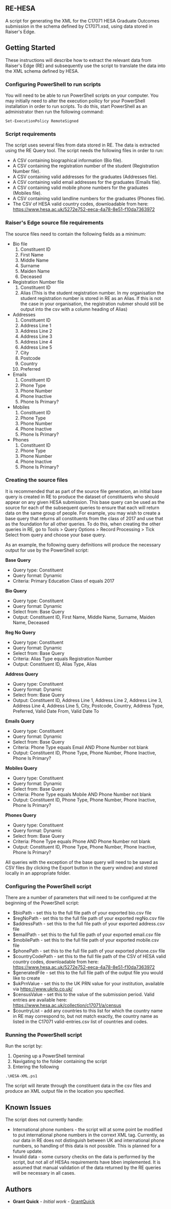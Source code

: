 ## RE-HESA
A script for generating the XML for the C17071 HESA Graduate Outcomes submission in the schema defined by C17071.xsd, using data stored in Raiser's Edge.

## Getting Started
These instructions will describe how to extract the relevant data from Raiser's Edge (RE) and subsequently use the script to translate the data into the XML schema defined by HESA.

### Configuring PowerShell to run scripts
You will need to be able to run PowerShell scripts on your computer. You may initially need to alter the execution poilicy for your PowerShell installation in order to run scripts. To do this, start PowerShell as an administrator then run the following command:
```
Set-ExecutionPolicy RemoteSigned
```

### Script requirements
The script uses several files from data stored in RE. The data is extracted using the RE Query tool. The script needs the following files in order to run:
* A CSV containing biographical information (Bio file).
* A CSV containing the registration number of the student (Registration Number file).
* A CSV containing valid addresses for the graduates (Addresses file).
* A CSV containing valid email addresses for the graduates (Emails file).
* A CSV containing valid mobile phone numbers for the graduates (Mobiles file).
* A CSV containing valid landline numbers for the graduates (Phones file).
* The CSV of HESA valid country codes, downloadable from here: https://www.hesa.ac.uk/5272e752-eeca-4a78-8e51-f10da7363972

### Raiser's Edge source file requirements
The source files need to contain the following fields as a minimum:
* Bio file
    1. Constituent ID
    2. First Name
    3. Middle Name
    4. Surname
    5. Maiden Name
    6. Deceased
* Registration Number file
    1. Constituent ID
    2. Alias (This is the student registration number. In my organisation the student registration number is stored in RE as an Alias. If this is not the case in your organisation, the registration nubmer should still be output into the csv with a column heading of Alias)
* Addresses
    1. Constituent ID
    2. Address Line 1
    3. Address Line 2
    4. Address Line 3
    5. Address Line 4
    6. Address Line 5
    7. City
    8. Postcode
    9. Country
    10. Preferred
* Emails
    1. Constituent ID
    2. Phone Type
    3. Phone Number
    4. Phone Inactive
    5. Phone Is Primary?
* Mobiles
    1. Constituent ID
    2. Phone Type
    3. Phone Number
    4. Phone Inactive
    5. Phone Is Primary?
* Phones
    1. Constituent ID
    2. Phone Type
    3. Phone Number
    4. Phone Inactive
    5. Phone Is Primary?

### Creating the source files
It is recommended that as part of the source file generation, an initial base query is created in RE to produce the dataset of constituents who should appear on any given HESA submission. This base query can be used as the source for each of the subsequent queries to ensure that each will return data on the same group of people. For example, you may wish to create a base query that returns all constituents from the class of 2017 and use that as the foundation for all other queries. To do this, when creating the other queries in RE, go to Tools > Query Options > Record Processing > Tick Select from query and choose your base query.

As an example, the following query definitions will produce the necessary output for use by the PowerShell script:

**Base Query**
- Query type: Constituent
- Query format: Dynamic
- Criteria: Primary Education Class of equals 2017

**Bio Query**
- Query type: Constituent
- Query format: Dynamic
- Select from: Base Query
- Output: Constituent ID, First Name, Middle Name, Surname, Maiden Name, Deceased

**Reg No Query**
- Query type: Constituent
- Query format: Dynamic
- Select from: Base Query
- Criteria: Alias Type equals Registration Number
- Output: Constituent ID, Alias Type, Alias

**Address Query**
- Query type: Constituent
- Query format: Dynamic
- Select from: Base Query
- Output: Constituent ID, Address Line 1, Address Line 2, Address Line 3, Address Line 4, Address Line 5, City, Postcode, Country, Address Type, Preferred, Valid Date From, Valid Date To

**Emails Query**
- Query type: Constituent
- Query format: Dynamic
- Select from: Base Query
- Criteria: Phone Type equals Email AND Phone Number not blank
- Output: Constituent ID, Phone Type, Phone Number, Phone Inactive, Phone Is Primary?

**Mobiles Query**
- Query type: Constituent
- Query format: Dynamic
- Select from: Base Query
- Criteria: Phone Type equals Mobile AND Phone Number not blank
- Output: Constituent ID, Phone Type, Phone Number, Phone Inactive, Phone Is Primary?

**Phones Query**
- Query type: Constituent
- Query format: Dynamic
- Select from: Base Query
- Criteria: Phone Type equals Phone AND Phone Number not blank
- Output: Constituent ID, Phone Type, Phone Number, Phone Inactive, Phone Is Primary?

All queries with the exception of the base query will need to be saved as CSV files (by clicking the Export button in the query window) and stored locally in an appropriate folder.

### Configuring the PowerShell script
There are a number of parameters that will need to be configured at the beginning of the PowerShell script:
* $bioPath - set this to the full file path of your exported bio.csv file
* $regNoPath - set this to the full file path of your exported regNo.csv file
* $addressPath - set this to the full file path of your exported address.csv file
* $emailPath - set this to the full file path of your exported email.csv file
* $mobilePath - set this to the full file path of your exported mobile.csv file
* $phonePath - set this to the full file path of your exported phone.csv file
* $countryCodePath - set this to the full file path of the CSV of HESA valid country codes, downloadable from here: https://www.hesa.ac.uk/5272e752-eeca-4a78-8e51-f10da7363972
* $generatedFile - set this to the full file path of the output file you would like to create
* $ukPrnValue - set this to the UK PRN value for your institution, available via https://www.ukrlp.co.uk/
* $censusValue - set this to the value of the submission period. Valid entries are available here: https://www.hesa.ac.uk/collection/c17071/a/census
* $countryList - add any countries to this list for which the country name in RE may correspond to, but not match exactly, the country name as listed in the C17071 valid-entries.csv list of countries and codes. 

### Running the PowerShell script
Run the script by:
1. Opening up a PowerShell terminal
2. Navigating to the folder containing the script
3. Entering the following
```
.\HESA-XML.ps1
```
The script will iterate through the constituent data in the csv files and produce an XML output file in the location you specified.

## Known Issues
The script does not currently handle:
* International phone numbers - the script will at some point be modified to put international phone numbers in the corrext XML tag. Currently, as our data in RE does not distinguish between UK and international phone numbers, so handling of this data is not possible. This is planned for a future update.
* Invalid data - some cursory checks on the data is performed by the script, but not all of HESAs requirements have bben implemented. It is assumed that manual validation of the data returned by the RE queries will be necessary in all cases.


## Authors
* **Grant Quick** - *Initial work* - [GrantQuick](https://github.com/GrantQuick)
